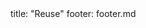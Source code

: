 <frontmatter>
title: "Reuse"
footer: footer.md
</frontmatter>

<include src="container-inPage-asFlat.md" boilerplate />